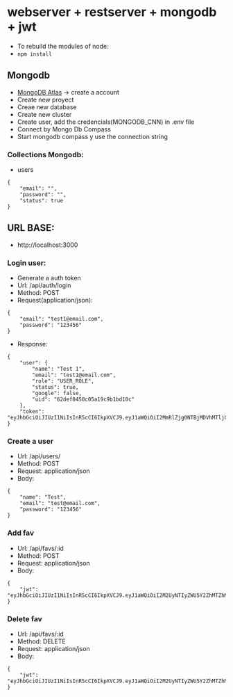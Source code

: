 # webserver + restserver + mongodb + jwt

- To rebuild the modules of node:
- `npm install`

## Mongodb
- [MongoDB Atlas](https://www.mongodb.com/atlas/database) -> create a account
- Create new proyect
- Creae new database
- Create new cluster
- Create user, add the credencials(MONGODB_CNN) in .env file
- Connect by Mongo Db Compass
- Start mongodb compass y use the connection string

### Collections Mongodb:
- users
~~~
{
    "email": "",
    "password": "",
    "status": true
}
~~~

## URL BASE:
- http://localhost:3000


### Login user:
- Generate a auth token
- Url: /api/auth/login
- Method: POST
- Request(application/json):
~~~
{
    "email": "test1@email.com",
    "password": "123456"
}
~~~

- Response:
~~~
{
    "user": {
        "name": "Test 1",
        "email": "test1@email.com",
        "role": "USER_ROLE",
        "status": true,
        "google": false,
        "uid": "62def8450c05a19c9b1bd10c"
    },
    "token": "eyJhbGciOiJIUzI1NiIsInR5cCI6IkpXVCJ9.eyJ1aWQiOiI2MmRlZjg0NTBjMDVhMTljOWIxYmQxMGMiLCJpYXQiOjE2NTg5MzI3OTksImV4cCI6MTY1ODk0NzE5OX0.EWohoZg8RYAFYa4UsQhVV9RbNaBfLmfBy6grGGn5yOs"
}
~~~

### Create a user
- Url: /api/users/
- Method: POST
- Request: application/json
- Body:
~~~
{
    "name": "Test",
    "email": "test@email.com",
    "password": "123456"
}
~~~

### Add fav
- Url: /api/favs/:id
- Method: POST
- Request: application/json
- Body: 
~~~
{
    "jwt": "eyJhbGciOiJIUzI1NiIsInR5cCI6IkpXVCJ9.eyJ1aWQiOiI2M2UyNTIyZWU5Y2ZhMTZhMjc2N2M4N2YiLCJpYXQiOjE2NzU3ODQ2NTcsImV4cCI6MTY3NTc5OTA1N30.xK0PzMuJFDUl1ndtOzksuIsUI1vYRAMSj_BMcumc7lA"
}
~~~

### Delete fav
- Url: /api/favs/:id
- Method: DELETE
- Request: application/json
- Body: 
~~~
{
    "jwt": "eyJhbGciOiJIUzI1NiIsInR5cCI6IkpXVCJ9.eyJ1aWQiOiI2M2UyNTIyZWU5Y2ZhMTZhMjc2N2M4N2YiLCJpYXQiOjE2NzU3ODQ2NTcsImV4cCI6MTY3NTc5OTA1N30.xK0PzMuJFDUl1ndtOzksuIsUI1vYRAMSj_BMcumc7lA"
}
~~~
